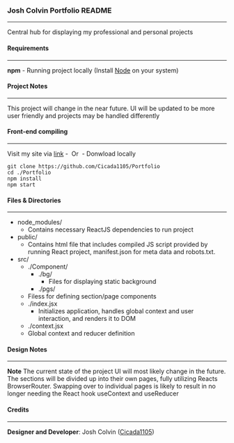 ### Josh Colvin Portfolio README
---
Central hub for displaying my professional and personal projects

#### Requirements
---
**npm** - Running project locally (Install [Node][NodeJS] on your system)
#### Project Notes
---
This project will change in the near future. UI will be updated to be more user friendly and projects may be handled differently

#### Front-end compiling
---
Visit my site via [link][website]
\-&nbsp; Or &nbsp;-
Donwload locally
```
git clone https://github.com/Cicada1105/Portfolio
cd ./Portfolio
npm install
npm start
```

#### Files & Directories
---
- node_modules/
    - Contains necessary ReactJS dependencies to run project
- public/
    - Contains html file that includes compiled JS script provided by running React project, manifest.json for meta data and robots.txt.
- src/
    - ./Component/
        - ./bg/
             - Files for displaying static background
        - ./pgs/
     - Filess for defining section/page components
    - ./index.jsx
	    - Initializes application, handles global context and user interaction, and renders it to DOM
	- ./context.jsx
   - Global context and reducer definition 

#### Design Notes
---
**Note** The current state of the project UI will most likely change in the future. The sections will be divided up into their own pages, fully utilizing Reacts BrowserRouter. Swapping over to individual pages is likely to result in no longer needing the React hook useContext and useReducer

#### Credits
---
**Designer and Developer**: Josh Colvin ([Cicada1105][github])

[website]: https://josh-colvin-portfolio.herokuapp.com/
[NodeJS]:https://nodejs.org/en/
[github]: https://github.com/Cicada1105?tab=repositories\